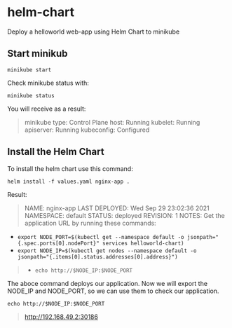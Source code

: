 # helm-chart
Deploy a helloworld web-app using Helm Chart to minikube

## Start minikub
```
minikube start
```
Check minikube status with:
```
minikube status
```
You will receive as a result:

> minikube
> type: Control Plane
> host: Running
> kubelet: Running
> apiserver: Running
> kubeconfig: Configured


## Install the Helm Chart
To install the helm chart use this command:
```
helm install -f values.yaml nginx-app .
```
Result:
> NAME: nginx-app
LAST DEPLOYED: Wed Sep 29 23:02:36 2021
NAMESPACE: default
STATUS: deployed
> REVISION: 1
> NOTES:
> Get the application URL by running these commands:
  - ``` export NODE_PORT=$(kubectl get --namespace default -o jsonpath="{.spec.ports[0].nodePort}" services helloworld-chart) ```
  - ``` export NODE_IP=$(kubectl get nodes --namespace default -o jsonpath="{.items[0].status.addresses[0].address}") ```
>  - ``` echo http://$NODE_IP:$NODE_PORT ```

The aboce command deploys our application. Now we will export the NODE_IP and NODE_PORT, so we can use them to check our application.

``` echo http://$NODE_IP:$NODE_PORT ```
> http://192.168.49.2:30186

